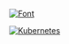 
[![Font](https://github-readme-stats.vercel.app/api?username=xyz349925756&show_icons=true)](https://github.com/xyz349925756/font)

[![Kubernetes](https://github-readme-stats.vercel.app/api?username=xyz349925756&show_icons=true&theme=radical)](https://github.com/xyz349925756/kubernetes)

